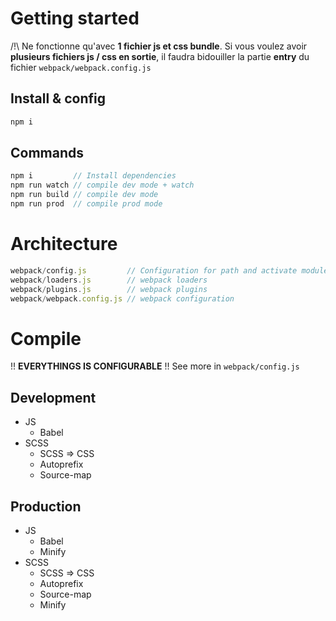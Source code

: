 # Getting started
/!\ Ne fonctionne qu'avec **1 fichier js et css bundle**. Si vous voulez avoir **plusieurs fichiers js / css en sortie**, il faudra bidouiller la partie **entry** du fichier `webpack/webpack.config.js`


## Install & config
``` js
npm i
```

## Commands
``` js
npm i         // Install dependencies
npm run watch // compile dev mode + watch 
npm run build // compile dev mode
npm run prod  // compile prod mode
```
# Architecture
``` js
webpack/config.js         // Configuration for path and activate module
webpack/loaders.js        // webpack loaders
webpack/plugins.js        // webpack plugins
webpack/webpack.config.js // webpack configuration
```

# Compile

!! **EVERYTHINGS IS CONFIGURABLE** !! See more in `webpack/config.js`
## Development
- JS
  - Babel
- SCSS
  - SCSS => CSS
  - Autoprefix
  - Source-map
## Production
- JS
  - Babel
  - Minify
- SCSS
  - SCSS => CSS
  - Autoprefix
  - Source-map
  - Minify